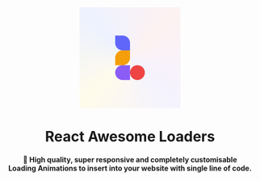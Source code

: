 <p align="center"> 
    <img src="images/logo.png" align="center" height="200"></img>
</p>

<h1 align="center">React Awesome Loaders</h1> 
<h4 align="center"> 🚀 High quality, super responsive and completely customisable <br/> Loading Animations to insert into your website with single line of code. </h3>
